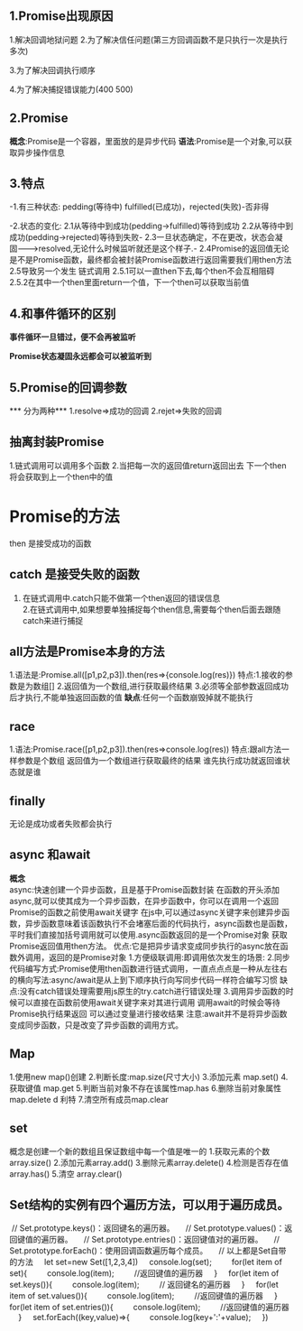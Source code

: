 ##  1.Promise出现原因
 1.解决回调地狱问题
2.为了解决信任问题(第三方回调函数不是只执行一次是执行多次)

3.为了解决回调执行顺序

4.为了解决捕捉错误能力(400 500)

## 2.Promise
**概念**:Promise是一个容器，里面放的是异步代码
**语法**:Promise是一个对象,可以获取异步操作信息

## 3.特点
-1.有三种状态: pedding(等待中) fulfilled(已成功)，rejected(失败)-否非得

-2.状态的变化:
2.1从等待中到成功(pedding->fulfilled)等待到成功
2.2从等待中到成功(pedding->rejected)等待到失败-
2.3一旦状态确定，不在更改，状态会凝固--->resolved,无论什么时候监听就还是这个样子.-
2.4Promise的返回值无论是不是Promise函数，最终都会被封装Promise函数进行返回需要我们用then方法
2.5导致另一个发生  链式调用
2.5.1可以一直then下去,每个then不会互相阻碍
2.5.2在其中一个then里面return一个值，下一个then可以获取当前值


## 4.和事件循环的区别

**事件循环一旦错过，便不会再被监听**

**Promise状态凝固永远都会可以被监听到**

##  5.Promise的回调参数
 *** 分为两种***
 1.resolve=>成功的回调
 2.rejet=>失败的回调
## 抽离封装Promise
1.链式调用可以调用多个函数
2.当把每一次的返回值return返回出去 下一个then将会获取到上一个then中的值
# Promise的方法
then 是接受成功的函数

 ## catch 是接受失败的函数   
 1. 在链式调用中.catch只能不做第一个then返回的错误信息      
 2.在链式调用中,如果想要单独捕捉每个then信息,需要每个then后面去跟随catch来进行捕捉

## all方法是Promise本身的方法
1.语法是:Promise.all([p1,p2,p3]).then(res=>{console.log(res)})
特点:1.接收的参数是为数组[]
2.返回值为一个数组,进行获取最终结果
3.必须等全部参数返回成功后才执行,不能单独返回函数的值
**缺点**:任何一个函数崩毁掉就不能执行

##  race
1.语法:Promise.race([p1,p2,p3]).then(res=>console.log(res))
特点:跟all方法一样参数是个数组
     返回值为一个数组进行获取最终的结果
     谁先执行成功就返回谁状态就是谁
## finally
   无论是成功或者失败都会执行
## async 和await
**概念**  
async:快速创建一个异步函数，且是基于Promise函数封装
在函数的开头添加async,就可以使其成为一个异步函数，在异步函数中，你可以在调用一个返回Promise的函数之前使用await关键字
在js中,可以通过async关键字来创建异步函数，异步函数意味着该函数执行不会堵塞后面的代码执行，async函数也是函数，平时我们直接加括号调用就可以使用.async函数返回的是一个Promise对象 获取Promise返回值用then方法。
优点:它是把异步请求变成同步执行的async放在函数外调用，返回的是Promise对象
1.方便级联调用:即调用依次发生的场景:
2.同步代码编写方式:Promise使用then函数进行链式调用，一直点点点是一种从左往右的横向写法:async/await是从上到下顺序执行向写同步代码一样符合编写习惯
缺点:没有catch错误处理需要用js原生的try.catch进行错误处理
3.调用异步函数的时候可以直接在函数前使用await关键字来对其进行调用 调用await的时候会等待Promise执行结果返回 可以通过变量进行接收结果
注意:await并不是将异步函数变成同步函数，只是改变了异步函数的调用方式。
## Map
1.使用new map()创建
2.判断长度:map.size(尺寸大小)
3.添加元素 map.set()
4.获取键值 map.get
5.判断当前对象不存在该属性map.has
6.删除当前对象属性map.delete  d 利特
7.清空所有成员map.clear
## set 
概念是创建一个新的数组且保证数组中每一个值是唯一的
1.获取元素的个数 array.size()
2.添加元素array.add()
3.删除元素array.delete()
4.检测是否存在值array.has()
5.清空  array.clear()
## Set结构的实例有四个遍历方法，可以用于遍历成员。
 // Set.prototype.keys()：返回键名的遍历器。
    // Set.prototype.values()：返回键值的遍历器。
    // Set.prototype.entries()：返回键值对的遍历器。
    // Set.prototype.forEach()：使用回调函数遍历每个成员。
    // 以上都是Set自带的方法
    let set=new Set([1,2,3,4])
    console.log(set);
    
    for(let item of set){
        console.log(item);
        //返回键值的遍历器
    }
    for(let item of set.keys()){
        console.log(item);
        // 返回键名的遍历器
    }
    for(let item of set.values()){
        console.log(item);
        //返回键值的遍历器
    }
    for(let item of set.entries()){
        console.log(item);
        //返回键值的遍历器
    }
    set.forEach((key,value)=>{
        console.log(key+':'+value);
    })